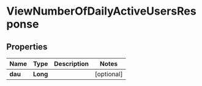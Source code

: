 

# ViewNumberOfDailyActiveUsersResponse


## Properties

| Name | Type | Description | Notes |
|------------ | ------------- | ------------- | -------------|
|**dau** | **Long** |  |  [optional] |



